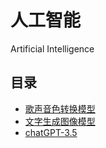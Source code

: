 # 人工智能

Artificial Intelligence

## 目录

- [歌声音色转换模型](so-vits-svc.md)
- [文字生成图像模型](stable-diffusion.md)
- [chatGPT-3.5](gpt-3.5-turbo.py)
